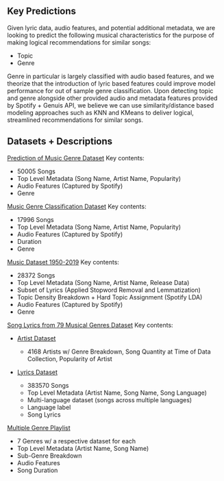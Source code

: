 ## Key Predictions
Given lyric data, audio features, and potential additional metadata, we are looking to predict the following musical characteristics for the purpose of making logical recommendations for similar songs:

- Topic
- Genre

Genre in particular is largely classified with audio based features, and we theorize that the introduction of lyric based features could improve model performance for out of sample genre classification. Upon detecting topic and genre alongside other provided audio and metadata features provided by Spotify + Genuis API, we believe we can use similarity/distance based modeling approaches such as KNN and KMeans to deliver logical, streamlined recommendations for similar songs.

## Datasets + Descriptions
[Prediction of Music Genre Dataset](Data\music_genre_audio_features_1.csv) Key contents:
- 50005 Songs
- Top Level Metadata (Song Name, Artist Name, Popularity)
- Audio Features (Captured by Spotify)
- Genre  

[Music Genre Classification Dataset](Data\music_genre_audio_features_2.csv)  Key contents:
- 17996 Songs
- Top Level Metadata (Song Name, Artist Name, Popularity)
- Audio Features (Captured by Spotify)
- Duration
- Genre  

[Music Dataset 1950-2019](Data\audio_topic_lyrics_genre.csv)  Key contents:
- 28372 Songs
- Top Level Metadata (Song Name, Artist Name, Release Data)
- Subset of Lyrics (Applied Stopword Removal and Lemmatization)
- Topic Density Breakdown + Hard Topic Assignment (Spotify LDA)
- Audio Features (Captured by Spotify)
- Genre  

[Song Lyrics from 79 Musical Genres Dataset](Data\lyrics_artist_genre)  Key contents:
- [Artist Dataset](Data\lyrics_artist_genre\artists-data.csv)

    - 4168 Artists w/ Genre Breakdown, Song Quantity at Time of Data Collection, Popularity of Artist
- [Lyrics Dataset](Data\lyrics_artist_genre\lyrics-data.csv)

    - 383570 Songs
    - Top Level Metadata (Artist Name, Song Name, Song Language)
    - Multi-language dataset (songs across multiple languages)
    - Language label
    - Song Lyrics

[Multiple Genre Playlist](Data\multi_genre_playlist)

- 7 Genres w/ a respective dataset for each
- Top Level Metadata (Artist Name, Song Name)
- Sub-Genre Breakdown
- Audio Features
- Song Duration